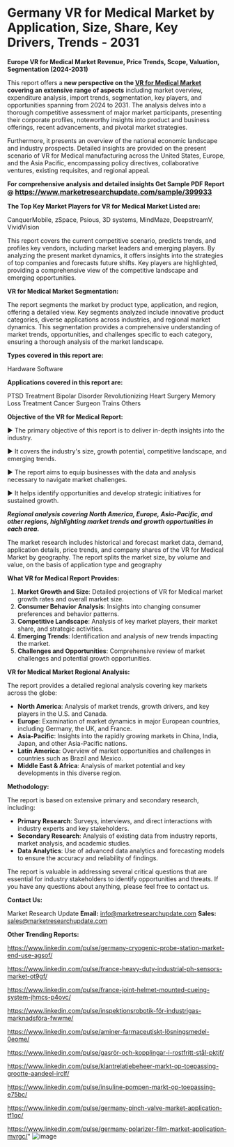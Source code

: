 # Germany VR for Medical Market by Application, Size, Share, Key Drivers, Trends - 2031

<strong>Europe VR for Medical Market Revenue, Price Trends, Scope, Valuation, Segmentation (2024-2031)</strong>

This report offers a <strong>new perspective on the <a href=https://www.marketresearchupdate.com/sample/399933>VR for Medical Market</a> covering an extensive range of aspects</strong> including market overview, expenditure analysis, import trends, segmentation, key players, and opportunities spanning from 2024 to 2031. The analysis delves into a thorough competitive assessment of major market participants, presenting their corporate profiles, noteworthy insights into product and business offerings, recent advancements, and pivotal market strategies.

Furthermore, it presents an overview of the national economic landscape and industry prospects. Detailed insights are provided on the present scenario of VR for Medical manufacturing across the United States, Europe, and the Asia Pacific, encompassing policy directives, collaborative ventures, existing requisites, and regional appeal.

<strong>For comprehensive analysis and detailed insights Get Sample PDF Report @ <a href=https://www.marketresearchupdate.com/sample/399933><font size=3 color=#0000ff>https://www.marketresearchupdate.com/sample/399933</font></a></strong>

<strong>The Top Key Market Players for VR for Medical Market Listed are:</strong>

CanquerMobile, zSpace, Psious, 3D systems, MindMaze, DeepstreamV, VividVision

This report covers the current competitive scenario, predicts trends, and profiles key vendors, including market leaders and emerging players. By analyzing the present market dynamics, it offers insights into the strategies of top companies and forecasts future shifts. Key players are highlighted, providing a comprehensive view of the competitive landscape and emerging opportunities.

<strong>VR for Medical Market Segmentation:</strong>

The report segments the market by product type, application, and region, offering a detailed view. Key segments analyzed include innovative product categories, diverse applications across industries, and regional market dynamics. This segmentation provides a comprehensive understanding of market trends, opportunities, and challenges specific to each category, ensuring a thorough analysis of the market landscape.

<strong>Types covered in this report are:</strong>

Hardware
Software

<strong>Applications covered in this report are:</strong>

PTSD Treatment
Bipolar Disorder
Revolutionizing Heart Surgery
Memory Loss Treatment
Cancer Surgeon Trains
Others

<strong>Objective of the VR for Medical Report:</strong>

▶ The primary objective of this report is to deliver in-depth insights into the industry.

▶ It covers the industry's size, growth potential, competitive landscape, and emerging trends.

▶ The report aims to equip businesses with the data and analysis necessary to navigate market challenges.

▶ It helps identify opportunities and develop strategic initiatives for sustained growth.

<strong><em>Regional analysis covering North America, Europe, Asia-Pacific, and other regions, highlighting market trends and growth opportunities in each area.</em></strong>

The market research includes historical and forecast market data, demand, application details, price trends, and company shares of the VR for Medical Market by geography. The report splits the market size, by volume and value, on the basis of application type and geography

<strong>What VR for Medical Report Provides:</strong>
<ol>
  <li><strong>Market Growth and Size</strong>: Detailed projections of VR for Medical market growth rates and overall market size.</li>
  <li><strong>Consumer Behavior Analysis</strong>: Insights into changing consumer preferences and behavior patterns.</li>
  <li><strong>Competitive Landscape</strong>: Analysis of key market players, their market share, and strategic activities.</li>
  <li><strong>Emerging Trends</strong>: Identification and analysis of new trends impacting the market.</li>
  <li><strong>Challenges and Opportunities</strong>: Comprehensive review of market challenges and potential growth opportunities.</li>
</ol>

<strong>VR for Medical Market Regional Analysis:</strong>

The report provides a detailed regional analysis covering key markets across the globe:
<ul>
  <li><strong>North America</strong>: Analysis of market trends, growth drivers, and key players in the U.S. and Canada.</li>
  <li><strong>Europe</strong>: Examination of market dynamics in major European countries, including Germany, the UK, and France.</li>
  <li><strong>Asia-Pacific</strong>: Insights into the rapidly growing markets in China, India, Japan, and other Asia-Pacific nations.</li>
  <li><strong>Latin America</strong>: Overview of market opportunities and challenges in countries such as Brazil and Mexico.</li>
  <li><strong>Middle East &amp; Africa</strong>: Analysis of market potential and key developments in this diverse region.</li>
</ul>

<strong>Methodology:</strong>

The report is based on extensive primary and secondary research, including:
<ul>
  <li><strong>Primary Research</strong>: Surveys, interviews, and direct interactions with industry experts and key stakeholders.</li>
  <li><strong>Secondary Research</strong>: Analysis of existing data from industry reports, market analysis, and academic studies.</li>
  <li><strong>Data Analytics</strong>: Use of advanced data analytics and forecasting models to ensure the accuracy and reliability of findings.</li>
</ul>
The report is valuable in addressing several critical questions that are essential for industry stakeholders to identify opportunities and threats. If you have any questions about anything, please feel free to contact us.

<strong>Contact Us:</strong>

Market Research Update
<strong>Email:</strong> info@marketresearchupdate.com
<strong>Sales:</strong> sales@marketresearchupdate.com

<strong>Other Trending Reports:</strong>

<a href=https://www.linkedin.com/pulse/germany-cryogenic-probe-station-market-end-use-agsof/>https://www.linkedin.com/pulse/germany-cryogenic-probe-station-market-end-use-agsof/</a>

<a href=https://www.linkedin.com/pulse/france-heavy-duty-industrial-ph-sensors-market-ot9gf/>https://www.linkedin.com/pulse/france-heavy-duty-industrial-ph-sensors-market-ot9gf/</a>

<a href=https://www.linkedin.com/pulse/france-joint-helmet-mounted-cueing-system-jhmcs-p4ovc/>https://www.linkedin.com/pulse/france-joint-helmet-mounted-cueing-system-jhmcs-p4ovc/</a>

<a href=https://www.linkedin.com/pulse/inspektionsrobotik-för-industrigas-marknadsföra-fwwme/>https://www.linkedin.com/pulse/inspektionsrobotik-för-industrigas-marknadsföra-fwwme/</a>

<a href=https://www.linkedin.com/pulse/aminer-farmaceutiskt-lösningsmedel-0eome/>https://www.linkedin.com/pulse/aminer-farmaceutiskt-lösningsmedel-0eome/</a>

<a href=https://www.linkedin.com/pulse/gasrör-och-kopplingar-i-rostfritt-stål-pktjf/>https://www.linkedin.com/pulse/gasrör-och-kopplingar-i-rostfritt-stål-pktjf/</a>

<a href=https://www.linkedin.com/pulse/klantrelatiebeheer-markt-op-toepassing-grootte-aandeel-irclf/>https://www.linkedin.com/pulse/klantrelatiebeheer-markt-op-toepassing-grootte-aandeel-irclf/</a>

<a href=https://www.linkedin.com/pulse/insuline-pompen-markt-op-toepassing-e75bc/>https://www.linkedin.com/pulse/insuline-pompen-markt-op-toepassing-e75bc/</a>

<a href=https://www.linkedin.com/pulse/germany-pinch-valve-market-application-tf1qc/>https://www.linkedin.com/pulse/germany-pinch-valve-market-application-tf1qc/</a>

<a href=https://www.linkedin.com/pulse/germany-polarizer-film-market-application-mvrgc/>https://www.linkedin.com/pulse/germany-polarizer-film-market-application-mvrgc/</a>"
![image](https://github.com/user-attachments/assets/c0355f62-ee49-4e8a-9cf2-a0493c13eed3)
